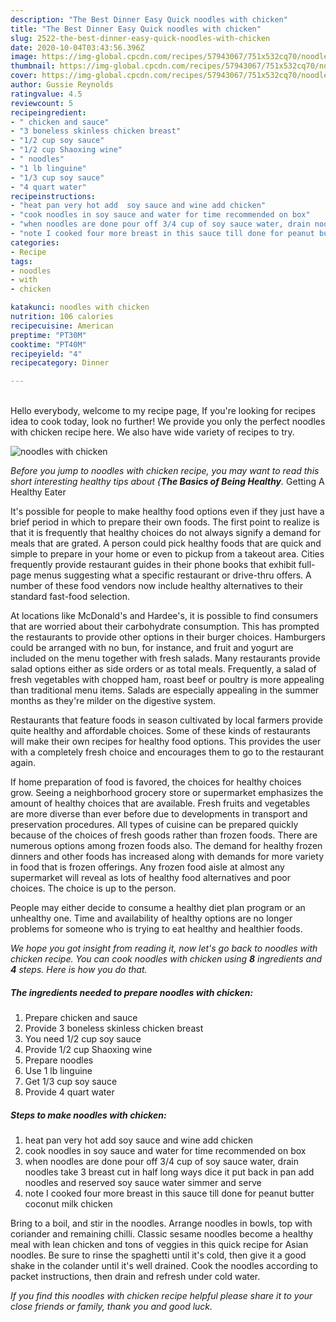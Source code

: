 ```yaml
---
description: "The Best Dinner Easy Quick noodles with chicken"
title: "The Best Dinner Easy Quick noodles with chicken"
slug: 2522-the-best-dinner-easy-quick-noodles-with-chicken
date: 2020-10-04T03:43:56.396Z
image: https://img-global.cpcdn.com/recipes/57943067/751x532cq70/noodles-with-chicken-recipe-main-photo.jpg
thumbnail: https://img-global.cpcdn.com/recipes/57943067/751x532cq70/noodles-with-chicken-recipe-main-photo.jpg
cover: https://img-global.cpcdn.com/recipes/57943067/751x532cq70/noodles-with-chicken-recipe-main-photo.jpg
author: Gussie Reynolds
ratingvalue: 4.5
reviewcount: 5
recipeingredient:
- " chicken and sauce"
- "3 boneless skinless chicken breast"
- "1/2 cup soy sauce"
- "1/2 cup Shaoxing wine"
- " noodles"
- "1 lb linguine"
- "1/3 cup soy sauce"
- "4 quart water"
recipeinstructions:
- "heat pan very hot add  soy sauce and wine add chicken"
- "cook noodles in soy sauce and water for time recommended on box"
- "when noodles are done pour off 3/4 cup of soy sauce water, drain noodles take 3 breast cut in half long ways dice it  put back in pan add noodles and reserved soy sauce water simmer and serve"
- "note I cooked four more breast in this sauce till done for peanut butter coconut milk chicken"
categories:
- Recipe
tags:
- noodles
- with
- chicken

katakunci: noodles with chicken 
nutrition: 106 calories
recipecuisine: American
preptime: "PT30M"
cooktime: "PT40M"
recipeyield: "4"
recipecategory: Dinner

---
```

<br>
Hello everybody, welcome to my recipe page, If you're looking for recipes idea to cook today, look no further! We provide you only the perfect noodles with chicken recipe here. We also have wide variety of recipes to try.
<br>


![noodles with chicken](https://img-global.cpcdn.com/recipes/57943067/751x532cq70/noodles-with-chicken-recipe-main-photo.jpg)

<i>Before you jump to noodles with chicken recipe, you may want to read this short interesting healthy tips about {<strong>The Basics of Being Healthy</strong>.</i>
Getting A Healthy Eater

It's possible for people to make healthy food options even if they just have a brief period in which to prepare their own foods. The first point to realize is that it is frequently that healthy choices do not always signify a demand for meals that are grated. A person could pick healthy foods that are quick and simple to prepare in your home or even to pickup from a takeout area. Cities frequently provide restaurant guides in their phone books that exhibit full-page menus suggesting what a specific restaurant or drive-thru offers. A number of these food vendors now include healthy alternatives to their standard fast-food selection.

At locations like McDonald's and Hardee's, it is possible to find consumers that are worried about their carbohydrate consumption.  This has prompted the restaurants to provide other options in their burger choices. Hamburgers could be arranged with no bun, for instance, and fruit and yogurt are included on the menu together with fresh salads. Many restaurants provide salad options either as side orders or as total meals. Frequently, a salad of fresh vegetables with chopped ham, roast beef or poultry is more appealing than traditional menu items.  Salads are especially appealing in the summer months as they're milder on the digestive system.

Restaurants that feature foods in season cultivated by local farmers provide quite healthy and affordable choices. Some of these kinds of restaurants will make their own recipes for healthy food options.  This provides the user with a completely fresh choice and encourages them to go to the restaurant again.

If home preparation of food is favored, the choices for healthy choices grow. Seeing a neighborhood grocery store or supermarket emphasizes the amount of healthy choices that are available. Fresh fruits and vegetables are more diverse than ever before due to developments in transport and preservation procedures.  All types of cuisine can be prepared quickly because of the choices of fresh goods rather than frozen foods. There are numerous options among frozen foods also. The demand for healthy frozen dinners and other foods has increased along with demands for more variety in food that is frozen offerings. Any frozen food aisle at almost any supermarket will reveal as lots of healthy food alternatives and poor choices. The choice is up to the person.

People may either decide to consume a healthy diet plan program or an unhealthy one. Time and availability of healthy options are no longer problems for someone who is trying to eat healthy and healthier foods.


<i>We hope you got insight from reading it, now let's go back to noodles with chicken recipe. You can cook noodles with chicken using <strong>8</strong> ingredients and <strong>4</strong> steps. Here is how you do that.
</i>

##### The ingredients needed to prepare noodles with chicken:

1. Prepare  chicken and sauce
1. Provide 3 boneless skinless chicken breast
1. You need 1/2 cup soy sauce
1. Provide 1/2 cup Shaoxing wine
1. Prepare  noodles
1. Use 1 lb linguine
1. Get 1/3 cup soy sauce
1. Provide 4 quart water


##### Steps to make noodles with chicken:

1. heat pan very hot add  soy sauce and wine add chicken
1. cook noodles in soy sauce and water for time recommended on box
1. when noodles are done pour off 3/4 cup of soy sauce water, drain noodles take 3 breast cut in half long ways dice it  put back in pan add noodles and reserved soy sauce water simmer and serve
1. note I cooked four more breast in this sauce till done for peanut butter coconut milk chicken


Bring to a boil, and stir in the noodles. Arrange noodles in bowls, top with coriander and remaining chilli. Classic sesame noodles become a healthy meal with lean chicken and tons of veggies in this quick recipe for Asian noodles. Be sure to rinse the spaghetti until it&#39;s cold, then give it a good shake in the colander until it&#39;s well drained. Cook the noodles according to packet instructions, then drain and refresh under cold water. 

<i>If you find this noodles with chicken recipe helpful please share it to your close friends or family, thank you and good luck.</i>
